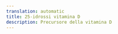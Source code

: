 ```yaml
---
translation: automatic
title: 25-idrossi vitamina D
description: Precursore della vitamina D
---
```

